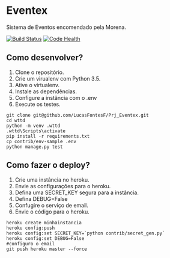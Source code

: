 # Eventex

Sistema de Eventos encomendado pela Morena.

[![Build Status](https://travis-ci.org/LucasFontesF/Prj_Eventex.svg?branch=master)](https://travis-ci.org/LucasFontesF/Prj_Eventex)
[![Code Health](https://landscape.io/github/LucasFontesF/Prj_Eventex/master/landscape.svg?style=flat)](https://landscape.io/github/LucasFontesF/Prj_Eventex/master)

## Como desenvolver?

1. Clone o repositório.
2. Crie um virualenv com Python 3.5.
3. Ative o virtualenv.
4. Instale as dependências.
5. Configure a instância com o .env
6. Execute os testes.

```console
git clone git@github.com/LucasFontesF/Prj_Eventex.git
cd wttd
python -m venv .wttd
.wttd\Scripts\activate
pip install -r requirements.txt
cp contrib/env-sample .env
python manage.py test
```

## Como fazer o deploy?

1. Crie uma instância no heroku.
2. Envie as configurações para o heroku.
3. Defina uma SECRET_KEY segura para a instância.
4. Defina DEBUG=False
5. Confugire o serviço de email.
6. Envie o código para o heroku.

```console
heroku create minhainstancia
heroku config:push
heroku config:set SECRET_KEY=`python contrib/secret_gen.py`
heroku config:set DEBUG=False
#configuro o email
git push heroku master --force
```